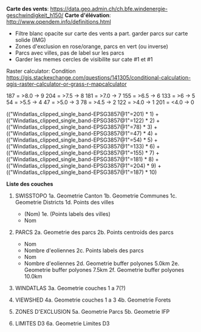 **Carte des vents**: https://data.geo.admin.ch/ch.bfe.windenergie-geschwindigkeit_h150/
**Carte d'élévation**: http://www.opendem.info/definitions.html

- Filtre blanc opacite sur carte des vents a part. garder parcs sur carte solide (IMG)
 - Zones d'exclusion en rose/orange, parcs en vert (ou inverse)
 - Parcs avec villes, pas de label sur les parcs
 - Garder les memes cercles de visibilite sur cate #1 et #1


Raster calculator: Condition
https://gis.stackexchange.com/questions/141305/conditional-calculation-qgis-raster-calculator-or-grass-r-mapcalculator

187 = >8.0  ->  9
204 = >7.5  ->  8
181 = >7.0  ->  7
155 = >6.5  ->  6
133 = >6    ->  5
 54 = >5.5  ->  4
 47 = >5.0  ->  3
 78 = >4.5  ->  2
122 = >4.0  ->  1
201 = <4.0  ->  0

(("Windatlas_clipped_single_band-EPSG3857@1"=201) * 1) + 
(("Windatlas_clipped_single_band-EPSG3857@1"=122) * 2) +
(("Windatlas_clipped_single_band-EPSG3857@1"=78) * 3) +
(("Windatlas_clipped_single_band-EPSG3857@1"=47) * 4) +
(("Windatlas_clipped_single_band-EPSG3857@1"=54) * 5) +
(("Windatlas_clipped_single_band-EPSG3857@1"=133) * 6) +
(("Windatlas_clipped_single_band-EPSG3857@1"=155) * 7) +
(("Windatlas_clipped_single_band-EPSG3857@1"=181) * 8) +
(("Windatlas_clipped_single_band-EPSG3857@1"=204) * 9) +
(("Windatlas_clipped_single_band-EPSG3857@1"=187) * 10)

**Liste des couches**

1.  SWISSTOPO
1a. Geometrie Canton
1b. Geometrie Communes
1c. Geometrie Districts
1d. Points des villes
    - (Nom)
1e. (Points labels des villes)
    - Nom

2.  PARCS
2a. Geometrie des parcs
2b. Points centroids des parcs
    - Nom
    - Nombre d'eoliennes
2c. Points labels des parcs
    - Nom
    - Nombre d'eoliennes
2d. Geometrie buffer polyones  5.0km
2e. Geometrie buffer polyones  7.5km
2f. Geometrie buffer polyones 10.0km

3.  WINDATLAS
3a. Geometrie couches 1 a 7(?)

4.  VIEWSHED
4a. Geometrie couches 1 a 3
4b. Geometrie Forets

5.  ZONES D'EXCLUSION
5a. Geometrie Parcs
5b. Geometrie IFP

6.  LIMITES D3
6a. Geometrie Limites D3


